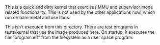 This is a quick and dirty kernel that exercises MMU and supervisor mode related
functionality. This is not used by the other applications now, which run on
bare metal and use libos.

This isn't executed from this directory. There are test programs in
tests/kernel that use the image produced here. On startup, it executes the file
"program.elf" from the filesystem as a user space program.

